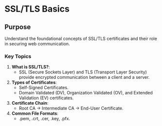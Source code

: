 # SSL/TLS Basics

## Purpose
Understand the foundational concepts of SSL/TLS certificates and their role in securing web communication.

### Key Topics
1. **What is SSL/TLS?**:
   - SSL (Secure Sockets Layer) and TLS (Transport Layer Security) provide encrypted communication between a client and a server.
2. **Types of Certificates**:
   - Self-Signed Certificates.
   - Domain Validated (DV), Organization Validated (OV), and Extended Validation (EV) certificates.
3. **Certificate Chain**:
   - Root CA -> Intermediate CA -> End-User Certificate.
4. **Common File Formats**:
   - .pem, .crt, .cer, .key, .pfx.


